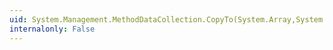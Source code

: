 ```yaml
---
uid: System.Management.MethodDataCollection.CopyTo(System.Array,System.Int32)
internalonly: False
---
```

